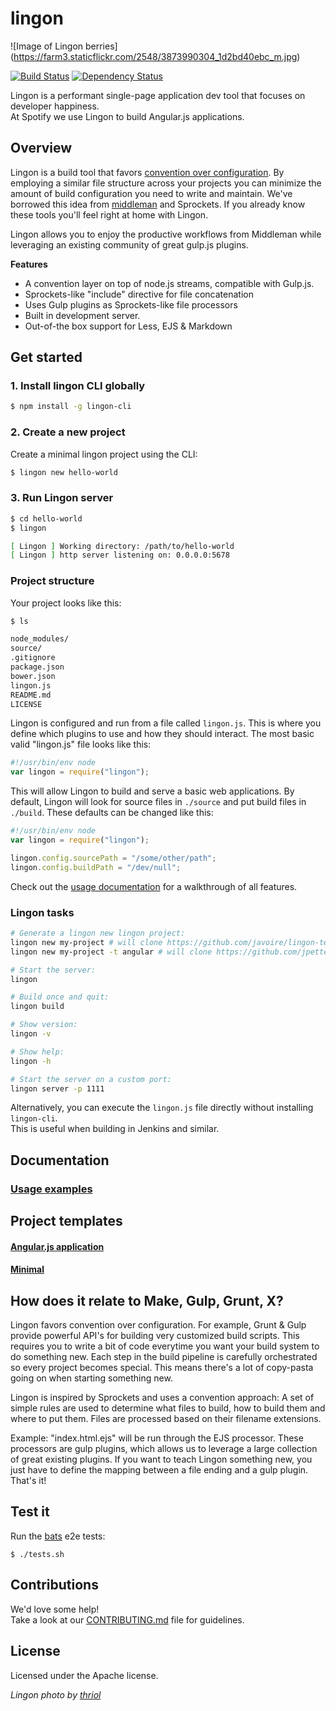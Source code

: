 # lingon
![Image of Lingon berries]
(https://farm3.staticflickr.com/2548/3873990304_1d2bd40ebc_m.jpg)<br>

[![Build Status](https://travis-ci.org/spotify/lingon.svg?branch=master)](https://travis-ci.org/spotify/lingon)
[![Dependency Status](https://david-dm.org/spotify/lingon.svg)](https://david-dm.org/spotify/lingon)

Lingon is a performant single-page application dev tool that focuses on developer happiness.<br />
At Spotify we use Lingon to build Angular.js applications.

## Overview

Lingon is a build tool that favors [convention over configuration](http://en.wikipedia.org/wiki/Convention_over_configuration). By employing a similar file structure across your projects you can minimize the amount of build configuration you need to write and maintain. We've borrowed this idea from [middleman](http://middlemanapp.com) and Sprockets. If you already know these tools you'll feel right at home with Lingon.

Lingon allows you to enjoy the productive workflows from Middleman while leveraging an existing community of great
gulp.js plugins.

**Features**

* A convention layer on top of node.js streams, compatible with Gulp.js.
* Sprockets-like "include" directive for file concatenation
* Uses Gulp plugins as Sprockets-like file processors
* Built in development server.
* Out-of-the box support for Less, EJS & Markdown

## Get started

### 1. Install lingon CLI globally

```bash
$ npm install -g lingon-cli
```

### 2. Create a new project

Create a minimal lingon project using the CLI:
```bash
$ lingon new hello-world
```

### 3. Run Lingon server

```bash
$ cd hello-world
$ lingon

[ Lingon ] Working directory: /path/to/hello-world
[ Lingon ] http server listening on: 0.0.0.0:5678
```

### Project structure

Your project looks like this:

```bash
$ ls

node_modules/
source/
.gitignore
package.json
bower.json
lingon.js
README.md
LICENSE
```

Lingon is configured and run from a file called `lingon.js`. This is where you define which plugins to use and how they should interact. The most basic valid "lingon.js" file looks like this:

```JavaScript
#!/usr/bin/env node
var lingon = require("lingon");
```

This will allow Lingon to build and serve a basic web applications. By default, Lingon will look for source files in `./source` and put build files in `./build`. These defaults can be changed like this:

```JavaScript
#!/usr/bin/env node
var lingon = require("lingon");

lingon.config.sourcePath = "/some/other/path";
lingon.config.buildPath = "/dev/null";
```

Check out the [usage documentation](docs/USAGE.md) for a walkthrough of all features.

### Lingon tasks

```bash
# Generate a lingon new lingon project:
lingon new my-project # will clone https://github.com/javoire/lingon-template-minimal
lingon new my-project -t angular # will clone https://github.com/jpettersson/lingon-ng-template

# Start the server:
lingon

# Build once and quit:
lingon build

# Show version:
lingon -v

# Show help:
lingon -h

# Start the server on a custom port:
lingon server -p 1111
```

Alternatively, you can execute the `lingon.js` file directly without installing `lingon-cli`.<br>This is useful when building in Jenkins and similar.

## Documentation

### [Usage examples](docs/USAGE.md)

## Project templates

#### [Angular.js application](https://github.com/jpettersson/lingon-ng-template)

#### [Minimal](https://github.com/javoire/lingon-template-minimal)

## How does it relate to Make, Gulp, Grunt, X?

Lingon favors convention over configuration. For example, Grunt & Gulp provide powerful API's for building very customized build scripts. This requires you to write a bit of code everytime you want your build system to do something new. Each step in the build pipeline is carefully orchestrated so every project becomes special. This means there's a lot of copy-pasta going on when starting something new.

Lingon is inspired by Sprockets and uses a convention approach: A set of simple rules are used to determine what files to build, how to build them and where to put them. Files are processed based on their filename extensions.

Example: "index.html.ejs" will be run through the EJS processor. These processors are gulp plugins, which allows us to leverage a large collection of great existing plugins. If you want to teach Lingon something new, you just have to define the mapping between a file ending and a gulp plugin. That's it!


## Test it

Run the [bats](https://github.com/sstephenson/bats) e2e tests:
```
$ ./tests.sh
```

## Contributions

We'd love some help!<br />
Take a look at our [CONTRIBUTING.md](CONTRIBUTING.md) file for guidelines.

## License
Licensed under the Apache license.

*Lingon photo by [thriol](https://www.flickr.com/photos/thriol/3873990304/sizes/o/)*

